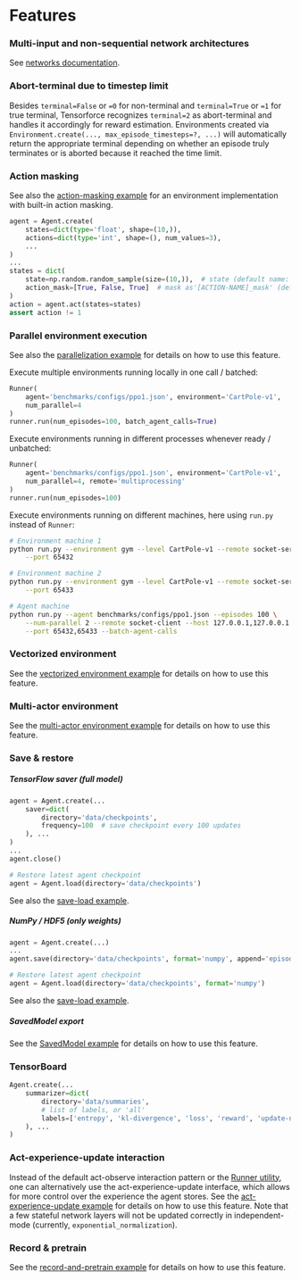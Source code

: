 Features
========


### Multi-input and non-sequential network architectures

See [networks documentation](../modules/networks.html).



### Abort-terminal due to timestep limit

Besides `terminal=False` or `=0` for non-terminal and `terminal=True` or `=1` for true terminal, Tensorforce recognizes `terminal=2` as abort-terminal and handles it accordingly for reward estimation. Environments created via `Environment.create(..., max_episode_timesteps=?, ...)` will automatically return the appropriate terminal depending on whether an episode truly terminates or is aborted because it reached the time limit.



### Action masking

See also the [action-masking example](https://github.com/tensorforce/tensorforce/blob/master/examples/action_masking.py) for an environment implementation with built-in action masking.

```python
agent = Agent.create(
    states=dict(type='float', shape=(10,)),
    actions=dict(type='int', shape=(), num_values=3),
    ...
)
...
states = dict(
    state=np.random.random_sample(size=(10,)),  # state (default name: "state")
    action_mask=[True, False, True]  # mask as'[ACTION-NAME]_mask' (default name: "action")
)
action = agent.act(states=states)
assert action != 1
```



### Parallel environment execution

See also the [parallelization example](https://github.com/tensorforce/tensorforce/blob/master/examples/parallelization.py) for details on how to use this feature.

Execute multiple environments running locally in one call / batched:

```python
Runner(
    agent='benchmarks/configs/ppo1.json', environment='CartPole-v1',
    num_parallel=4
)
runner.run(num_episodes=100, batch_agent_calls=True)
```

Execute environments running in different processes whenever ready / unbatched:

```python
Runner(
    agent='benchmarks/configs/ppo1.json', environment='CartPole-v1',
    num_parallel=4, remote='multiprocessing'
)
runner.run(num_episodes=100)
```

Execute environments running on different machines, here using `run.py` instead
of `Runner`:

```bash
# Environment machine 1
python run.py --environment gym --level CartPole-v1 --remote socket-server \
    --port 65432

# Environment machine 2
python run.py --environment gym --level CartPole-v1 --remote socket-server \
    --port 65433

# Agent machine
python run.py --agent benchmarks/configs/ppo1.json --episodes 100 \
    --num-parallel 2 --remote socket-client --host 127.0.0.1,127.0.0.1 \
    --port 65432,65433 --batch-agent-calls
```



### Vectorized environment

See the [vectorized environment example](https://github.com/tensorforce/tensorforce/blob/master/examples/vectorized_environment.py) for details on how to use this feature.



### Multi-actor environment

See the [multi-actor environment example](https://github.com/tensorforce/tensorforce/blob/master/examples/multiactor_environment.py) for details on how to use this feature.



### Save & restore

##### TensorFlow saver (full model)

```python
agent = Agent.create(...
    saver=dict(
        directory='data/checkpoints',
        frequency=100  # save checkpoint every 100 updates
    ), ...
)
...
agent.close()

# Restore latest agent checkpoint
agent = Agent.load(directory='data/checkpoints')
```

See also the [save-load example](https://github.com/tensorforce/tensorforce/blob/master/examples/save_load_agent.py).


##### NumPy / HDF5 (only weights)

```python
agent = Agent.create(...)
...
agent.save(directory='data/checkpoints', format='numpy', append='episodes')

# Restore latest agent checkpoint
agent = Agent.load(directory='data/checkpoints', format='numpy')
```

See also the [save-load example](https://github.com/tensorforce/tensorforce/blob/master/examples/save_load_agent.py).


##### SavedModel export

See the [SavedModel example](https://github.com/tensorforce/tensorforce/blob/master/examples/export_saved_model.py) for details on how to use this feature.



### TensorBoard

```python
Agent.create(...
    summarizer=dict(
        directory='data/summaries',
        # list of labels, or 'all'
        labels=['entropy', 'kl-divergence', 'loss', 'reward', 'update-norm']
    ), ...
)
```



### Act-experience-update interaction

Instead of the default act-observe interaction pattern or the [Runner utility](../execution/runner.html), one can alternatively use the act-experience-update interface, which allows for more control over the experience the agent stores. See the [act-experience-update example](https://github.com/tensorforce/tensorforce/blob/master/examples/act_experience_update_interface.py) for details on how to use this feature. Note that a few stateful network layers will not be updated correctly in independent-mode (currently, `exponential_normalization`).



### Record & pretrain

See the [record-and-pretrain example](https://github.com/tensorforce/tensorforce/blob/master/examples/record_and_pretrain.py) for details on how to use this feature.
